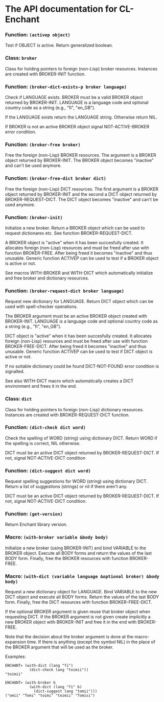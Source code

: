 The API documentation for CL-Enchant
====================================


### Function: `(activep object)`

Test if OBJECT is active. Return generalized boolean.


### Class: `broker`

Class for holding pointers to foreign (non-Lisp) broker resources.
Instances are created with BROKER-INIT function.


### Function: `(broker-dict-exists-p broker language)`

Check if LANGUAGE exists. BROKER must be a valid BROKER object
returned by BROKER-INIT. LANGUAGE is a language code and optional
country code as a string (e.g., "fi", "en_GB").

If the LANGUAGE exists return the LANGUAGE string. Otherwise return NIL.

If BROKER is not an active BROKER object signal NOT-ACTIVE-BROKER error
condition.


### Function: `(broker-free broker)`

Free the foreign (non-Lisp) BROKER resources. The argument is a
BROKER object returned by BROKER-INIT. The BROKER object becomes
"inactive" and can't be used anymore.


### Function: `(broker-free-dict broker dict)`

Free the foreign (non-Lisp) DICT resources. The first argument is a
BROKER object returned by BROKER-INIT and the second a DICT object
returned by BROKER-REQUEST-DICT. The DICT object becomes "inactive"
and can't be used anymore.


### Function: `(broker-init)`

Initialize a new broker. Return a BROKER object which can be used to
request dictionares etc. See function BROKER-REQUEST-DICT.

A BROKER object is "active" when it has been succesfully created. It
allocates foreign (non-Lisp) resources and must be freed after use with
function BROKER-FREE. After being freed it becomes "inactive" and thus
unusable. Generic function ACTIVEP can be used to test if a BROKER
object is active or not.

See macros WITH-BROKER and WITH-DICT which automatically initialize and
free broker and dictionary resources.


### Function: `(broker-request-dict broker language)`

Request new dictionary for LANGUAGE. Return DICT object which can be
used with spell-checker operations.

The BROKER argument must be an active BROKER object created with
BROKER-INIT. LANGUAGE is a language code and optional country code as a
string (e.g., "fi", "en_GB").

DICT object is "active" when it has been succesfully created. It
allocates foreign (non-Lisp) resources and must be freed after use with
function BROKER-FREE-DICT. After being freed it becomes "inactive" and
thus unusable. Generic function ACTIVEP can be used to test if DICT
object is active or not.

If no suitable dictionary could be found DICT-NOT-FOUND error condition
is signalled.

See also WITH-DICT macro which automatically creates a DICT
environment and frees it in the end.


### Class: `dict`

Class for holding pointers to foreign (non-Lisp) dictionary
resources. Instances are created with BROKER-REQUEST-DICT function.


### Function: `(dict-check dict word)`

Check the spelling of WORD (string) using dictionary DICT.
Return WORD if the spelling is correct, NIL otherwise.

DICT must be an active DICT object returned by BROKER-REQUEST-DICT. If
not, signal NOT-ACTIVE-DICT condition


### Function: `(dict-suggest dict word)`

Request spelling suggestions for WORD (string) using dictionary DICT.
Return a list of suggestions (strings) or nil if there aren't any.

DICT must be an active DICT object returned by BROKER-REQUEST-DICT. If
not, signal NOT-ACTIVE-DICT condition.


### Function: `(get-version)`

Return Enchant library version.


### Macro: `(with-broker variable &body body)`

Initialize a new broker (using BROKER-INIT) and bind VARIABLE to the
BROKER object. Execute all BODY forms and return the values of the last
BODY form. Finally, free the BROKER resources with function
BROKER-FREE.


### Macro: `(with-dict (variable language &optional broker) &body body)`

Request a new dictionary object for LANGUAGE. Bind VARIABLE to the
new DICT object and execute all BODY forms. Return the values of the
last BODY form. Finally, free the DICT resources with function
BROKER-FREE-DICT.

If the optional BROKER argument is given reuse that broker object when
requesting DICT. If the BROKER argument is not given create implicitly a
new BROKER object with BROKER-INIT and free it in the end with
BROKER-FREE.

Note that the decision about the broker argument is done at the
macro-expansion time. If there is anything (except the symbol NIL) in
the place of the BROKER argument that will be used as the broker.

Examples:

    ENCHANT> (with-dict (lang "fi")
               (dict-check lang "toimii"))
    "toimii"

    ENCHANT> (with-broker b
               (with-dict (lang "fi" b)
                 (dict-suggest lang "tomii")))
    ("omii" "Tomi" "toimi" "toimii" "Tomisi")


